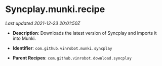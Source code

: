 # Syncplay.munki.recipe

_Last updated 2021-12-23 20:01:50Z_

- **Description**: Downloads the latest version of Syncplay and imports it into Munki.

- **Identifier**: `com.github.vinrobot.munki.syncplay`

- **Parent Recipes**: `com.github.vinrobot.download.syncplay`
